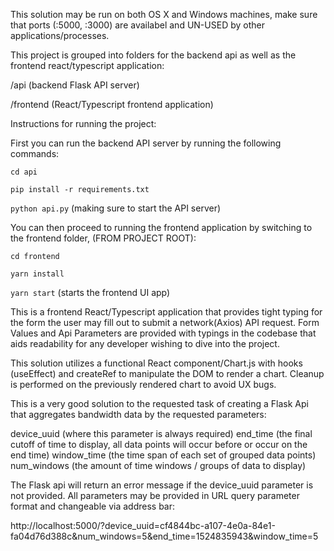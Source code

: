 This solution may be run on both OS X and Windows machines, make sure that ports (:5000, :3000) are availabel and UN-USED by other applications/processes.

This project is grouped into folders for the backend api as well as the frontend react/typescript application:

/api (backend Flask API server)

/frontend (React/Typescript frontend application)


Instructions for running the project:

First you can run the backend API server by running the following commands:

`cd api`

`pip install -r requirements.txt`

`python api.py` (making sure to start the API server)

You can then proceed to running the frontend application by switching to the frontend folder, (FROM PROJECT ROOT):

`cd frontend`

`yarn install`

`yarn start` (starts the frontend UI app)


This is a frontend React/Typescript application that provides tight typing for the form the user may fill out to submit a network(Axios) API request. Form Values and Api Parameters are provided with typings in the codebase that aids readability for any developer wishing to dive into the project.

This solution utilizes a functional React component/Chart.js with hooks (useEffect) and createRef to manipulate the DOM to render a chart.
Cleanup is performed on the previously rendered chart to avoid UX bugs.

This is a very good solution to the requested task of creating a Flask Api that aggregates bandwidth data by the requested parameters:

device_uuid (where this parameter is always required)
end_time (the final cutoff of time to display, all data points will occur before or occur on the end time)
window_time (the time span of each set of grouped data points)
num_windows (the amount of time windows / groups of data to display)

The Flask api will return an error message if the device_uuid parameter is not provided.
All parameters may be provided in URL query parameter format and changeable via address bar:

http://localhost:5000/?device_uuid=cf4844bc-a107-4e0a-84e1-fa04d76d388c&num_windows=5&end_time=1524835943&window_time=5





